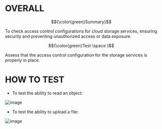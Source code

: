 # OVERALL #

$${\color{green}Summary}$$

To check access control configurations for cloud storage services, ensuring security and preventing unauthorized access or data exposure.

$${\color{green}Test \space }$$

Assess that the access control configuration for the storage services is properly in place.

# HOW TO TEST #

- To test the ability to read an object:  

![image](https://github.com/user-attachments/assets/5d432b7a-ad74-4c85-bd70-0eeade32f5c6)

- To test the ability to upload a file:

![image](https://github.com/user-attachments/assets/9c38f15d-65c9-450d-8dcd-fc0819dbbc93)


